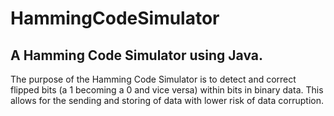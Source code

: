 # HammingCodeSimulator

A Hamming Code Simulator using Java.
-------------------------------------
The purpose of the Hamming Code Simulator is to detect and correct flipped bits (a 1 becoming a 0 and vice versa) within bits in binary data.
This allows for the sending and storing of data with lower risk of data corruption.
